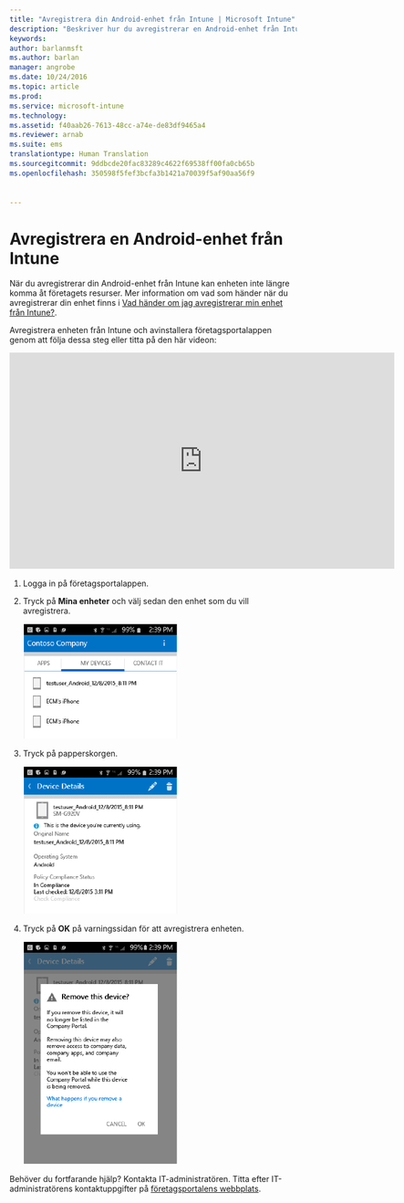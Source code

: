 ```yaml
---
title: "Avregistrera din Android-enhet från Intune | Microsoft Intune"
description: "Beskriver hur du avregistrerar en Android-enhet från Intune"
keywords: 
author: barlanmsft
ms.author: barlan
manager: angrobe
ms.date: 10/24/2016
ms.topic: article
ms.prod: 
ms.service: microsoft-intune
ms.technology: 
ms.assetid: f40aab26-7613-48cc-a74e-de83df9465a4
ms.reviewer: arnab
ms.suite: ems
translationtype: Human Translation
ms.sourcegitcommit: 9ddbcde20fac83289c4622f69538ff00fa0cb65b
ms.openlocfilehash: 350598f5fef3bcfa3b1421a70039f5af90aa56f9


---
```



# <a name="unenroll-your-android-device-from-intune"></a>Avregistrera en Android-enhet från Intune

När du avregistrerar din Android-enhet från Intune kan enheten inte längre komma åt företagets resurser.  Mer information om vad som händer när du avregistrerar din enhet finns i [Vad händer om jag avregistrerar min enhet från Intune?](what-happens-if-you-unenroll-your-device-from-intune-android.md).

Avregistrera enheten från Intune och avinstallera företagsportalappen genom att följa dessa steg eller titta på den här videon:

<iframe width="675" height="379" src="https://www.youtube.com/embed/K-Vi7lNfaMk" frameborder="0" allowfullscreen></iframe>

1.  Logga in på företagsportalappen.

2.  Tryck på **Mina enheter** och välj sedan den enhet som du vill avregistrera.

    ![Välj den enhet som du vill avregistrera.](./media/andr-1-my-devices-choose.png)

3.  Tryck på papperskorgen.

    ![Tryck på papperskorgen.](./media/andr-2-tap-trashcan.png)

4.  Tryck på **OK** på varningssidan för att avregistrera enheten.

    ![Ta bort enheten.](./media/andr-3-warning-about-remove.png)

Behöver du fortfarande hjälp? Kontakta IT-administratören. Titta efter IT-administratörens kontaktuppgifter på [företagsportalens webbplats](http://portal.manage.microsoft.com).



<!--HONumber=Nov16_HO1-->


